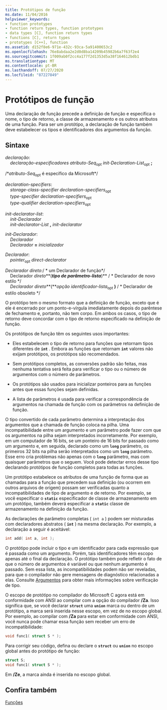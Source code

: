 ```yaml
---
title: Protótipos de função
ms.date: 11/04/2016
helpviewer_keywords:
- function prototypes
- function return types, function prototypes
- data types [C], function return types
- functions [C], return types
- prototypes [C++], function
ms.assetid: d152f8e6-971e-432c-93ca-5a91400653c2
ms.openlocfilehash: 76e8abdaa2e2d0d8ba14209b45982b6a7f63f2e4
ms.sourcegitcommit: 1f009ab0f2cc4a177f2d1353d5a38f164612bdb1
ms.translationtype: MT
ms.contentlocale: pt-BR
ms.lasthandoff: 07/27/2020
ms.locfileid: "87227849"
---
```

# <a name="function-prototypes"></a>Protótipos de função

Uma declaração de função precede a definição de função e especifica o nome, o tipo de retorno, a classe de armazenamento e os outros atributos de uma função. Para ser um protótipo, a declaração de função também deve estabelecer os tipos e identificadores dos argumentos da função.

## <a name="syntax"></a>Sintaxe

*declaração*:<br/>
&nbsp;&nbsp;&nbsp;&nbsp;*declaração-especificadores* *atributo-Seq*<sub>opt</sub> *init-Declaration-List*<sub>opt</sub> **;**

/\**atributo-Seq*<sub>opt</sub> é específico da Microsoft\*/

*declaration-specifiers*:<br/>
&nbsp;&nbsp;&nbsp;&nbsp;*storage-class-specifier* *declaration-specifiers*<sub>opt</sub> <br/>
&nbsp;&nbsp;&nbsp;&nbsp;*type-specifier* *declaration-specifiers*<sub>opt</sub> <br/>
&nbsp;&nbsp;&nbsp;&nbsp;*type-qualifier* *declaration-specifiers*<sub>opt</sub>

*init-declarator-list*:<br/>
&nbsp;&nbsp;&nbsp;&nbsp;*init-Declarador*<br/>
&nbsp;&nbsp;&nbsp;&nbsp;*init-declarator-List*  **,**  *init-declarator*

*init-Declarador*:<br/>
&nbsp;&nbsp;&nbsp;&nbsp;*Declarador*<br/>
&nbsp;&nbsp;&nbsp;&nbsp;*Declarador* **=** *inicializador*

*Declarador*:<br/>
&nbsp;&nbsp;&nbsp;&nbsp;*pointer*<sub>opt</sub> *direct-declarator*

*Declarador direto*:/ \* um Declarador de função\*/<br/>
&nbsp;&nbsp;&nbsp;&nbsp;Declarador *direto***(***tipo de parâmetro-lista***)**   / \* Declarador de novo estilo      \*/<br/>
&nbsp;&nbsp;&nbsp;&nbsp;*Declarador direto***(***opção identificador-lista*<sub>opt</sub> **)**  / \* Declarador de estilo obsoleto    \*/

O protótipo tem o mesmo formato que a definição de função, exceto que é ele é encerrado por um ponto-e-vírgula imediatamente depois do parêntese de fechamento e, portanto, não tem corpo. Em ambos os casos, o tipo de retorno deve concordar com o tipo de retorno especificado na definição de função.

Os protótipos de função têm os seguintes usos importantes:

- Eles estabelecem o tipo de retorno para funções que retornam tipos diferentes de **`int`** . Embora as funções que retornam **`int`** valores não exijam protótipos, os protótipos são recomendados.

- Sem protótipos completos, as conversões padrão são feitas, mas nenhuma tentativa será feita para verificar o tipo ou o número de argumentos com o número de parâmetros.

- Os protótipos são usados para inicializar ponteiros para as funções antes que essas funções sejam definidas.

- A lista de parâmetros é usada para verificar a correspondência de argumentos na chamada de função com os parâmetros na definição de função.

O tipo convertido de cada parâmetro determina a interpretação dos argumentos que a chamada de função coloca na pilha. Uma incompatibilidade entre um argumento e um parâmetro pode fazer com que os argumentos na pilha sejam interpretados incorretamente. Por exemplo, em um computador de 16 bits, se um ponteiro de 16 bits for passado como um argumento e, em seguida, declarado como um **`long`** parâmetro, os primeiros 32 bits na pilha serão interpretados como um **`long`** parâmetro. Esse erro cria problemas não apenas com o **`long`** parâmetro, mas com quaisquer parâmetros que o seguem. Você pode detectar erros desse tipo declarando protótipos de função completos para todas as funções.

Um protótipo estabelece os atributos de uma função de forma que as chamadas para a função que precedem sua definição (ou ocorrem em outros arquivos de origem) possam ser verificadas quanto a incompatibilidades de tipo de argumento e de retorno. Por exemplo, se você especificar o **`static`** especificador de classe de armazenamento em um protótipo, também deverá especificar a **`static`** classe de armazenamento na definição da função.

As declarações de parâmetro completas ( `int a` ) podem ser misturadas com declaradores abstratos ( **`int`** ) na mesma declaração. Por exemplo, a declaração a seguir é aceitável:

```C
int add( int a, int );
```

O protótipo pode incluir o tipo e um identificador para cada expressão que é passada como um argumento. Porém, tais identificadores têm escopo apenas até o final da declaração. O protótipo também pode refletir o fato de que o número de argumentos é variável ou que nenhum argumento é passado. Sem essa lista, as incompatibilidades podem não ser reveladas, para que o compilador não gere mensagens de diagnóstico relacionadas a elas. Consulte [Argumentos](../c-language/arguments.md) para obter mais informações sobre verificação de tipo.

O escopo de protótipo no compilador do Microsoft C agora está em conformidade com ANSI ao compilar com a opção do compilador **/Za**. Isso significa que, se você declarar **`struct`** uma **`union`** marca ou dentro de um protótipo, a marca será inserida nesse escopo, em vez de no escopo global. Por exemplo, ao compilar com **/Za** para estar em conformidade com ANSI, você nunca pode chamar essa função sem receber um erro de incompatibilidade:

```C
void func1( struct S * );
```

Para corrigir seu código, defina ou declare o **`struct`** ou **`union`** no escopo global antes do protótipo de função:

```C
struct S;
void func1( struct S * );
```

Em **/Ze**, a marca ainda é inserida no escopo global.

## <a name="see-also"></a>Confira também

[Funções](../c-language/functions-c.md)

